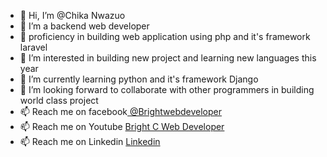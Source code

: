 - 👋 Hi, I’m @Chika Nwazuo
- 🌱 I’m a backend web developer
- 🌱 proficiency in building web application using php and it's framework laravel
- 👀 I’m interested in building new project  and learning new languages this year
- 🌱 I’m currently learning python and it's framework Django
- 💞️ I’m looking forward to collaborate with other programmers in building world class project
- 📫 Reach me on facebook<a href="https://web.facebook.com/Brightwebdeveloper"> @Brightwebdeveloper</a>
- 📫 Reach me on Youtube <a href="https://www.youtube.com/channel/UCfyW4G1rAZdxfRggYWGbHvg">Bright C Web Developer</a>
- 📫 Reach me on Linkedin <a href="https://www.linkedin.com/in/chika-nwazuo-8b43b811b/">Linkedin</a>

<!---
Bright11/Bright11 is a ✨ special ✨ repository because its `README.md` (this file) appears on your GitHub profile.
You can click the Preview link to take a look at your changes.
--->
